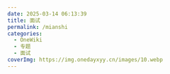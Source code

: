 ```yaml
---
date: 2025-03-14 06:13:39
title: 面试
permalink: /mianshi
categories:
  - OneWiki
  - 专题
  - 面试
coverImg: https://img.onedayxyy.cn/images/10.webp
---
```





